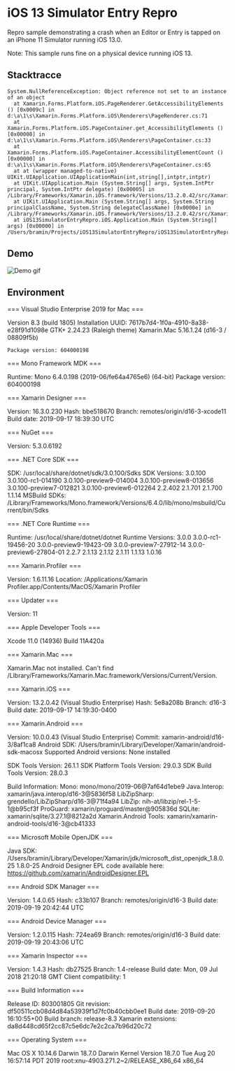 ﻿# iOS 13 Simulator Entry Repro

Repro sample demonstrating a crash when an Editor or Entry is tapped on an iPhone 11 Simulator running iOS 13.0.

Note: This sample runs fine on a physical device running iOS 13.

## Stacktracce

```
System.NullReferenceException: Object reference not set to an instance of an object
  at Xamarin.Forms.Platform.iOS.PageRenderer.GetAccessibilityElements () [0x0009c] in d:\a\1\s\Xamarin.Forms.Platform.iOS\Renderers\PageRenderer.cs:71
  at Xamarin.Forms.Platform.iOS.PageContainer.get_AccessibilityElements () [0x00008] in d:\a\1\s\Xamarin.Forms.Platform.iOS\Renderers\PageContainer.cs:33
  at Xamarin.Forms.Platform.iOS.PageContainer.AccessibilityElementCount () [0x00000] in d:\a\1\s\Xamarin.Forms.Platform.iOS\Renderers\PageContainer.cs:65
  at at (wrapper managed-to-native) UIKit.UIApplication.UIApplicationMain(int,string[],intptr,intptr)
  at UIKit.UIApplication.Main (System.String[] args, System.IntPtr principal, System.IntPtr delegate) [0x00005] in /Library/Frameworks/Xamarin.iOS.framework/Versions/13.2.0.42/src/Xamarin.iOS/UIKit/UIApplication.cs:86
  at UIKit.UIApplication.Main (System.String[] args, System.String principalClassName, System.String delegateClassName) [0x0000e] in /Library/Frameworks/Xamarin.iOS.framework/Versions/13.2.0.42/src/Xamarin.iOS/UIKit/UIApplication.cs:65
  at iOS13SimulatorEntryRepro.iOS.Application.Main (System.String[] args) [0x00000] in /Users/bramin/Projects/iOS13SimulatorEntryRepro/iOS13SimulatorEntryRepro.iOS/Main.cs:7
```

## Demo

![Demo gif](https://user-images.githubusercontent.com/13558917/65802858-bbaf8480-e131-11e9-829b-2405cba92a2b.gif)

## Environment

=== Visual Studio Enterprise 2019 for Mac ===

Version 8.3 (build 1805)
Installation UUID: 7617b7d4-1f0a-4910-8a38-e28f91d1098e
	GTK+ 2.24.23 (Raleigh theme)
	Xamarin.Mac 5.16.1.24 (d16-3 / 08809f5b)

	Package version: 604000198

=== Mono Framework MDK ===

Runtime:
	Mono 6.4.0.198 (2019-06/fe64a4765e6) (64-bit)
	Package version: 604000198

=== Xamarin Designer ===

Version: 16.3.0.230
Hash: bbe518670
Branch: remotes/origin/d16-3-xcode11
Build date: 2019-09-17 18:39:30 UTC

=== NuGet ===

Version: 5.3.0.6192

=== .NET Core SDK ===

SDK: /usr/local/share/dotnet/sdk/3.0.100/Sdks
SDK Versions:
	3.0.100
	3.0.100-rc1-014190
	3.0.100-preview9-014004
	3.0.100-preview8-013656
	3.0.100-preview7-012821
	3.0.100-preview6-012264
	2.2.402
	2.1.701
	2.1.700
	1.1.14
MSBuild SDKs: /Library/Frameworks/Mono.framework/Versions/6.4.0/lib/mono/msbuild/Current/bin/Sdks

=== .NET Core Runtime ===

Runtime: /usr/local/share/dotnet/dotnet
Runtime Versions:
	3.0.0
	3.0.0-rc1-19456-20
	3.0.0-preview9-19423-09
	3.0.0-preview7-27912-14
	3.0.0-preview6-27804-01
	2.2.7
	2.1.13
	2.1.12
	2.1.11
	1.1.13
	1.0.16

=== Xamarin.Profiler ===

Version: 1.6.11.16
Location: /Applications/Xamarin Profiler.app/Contents/MacOS/Xamarin Profiler

=== Updater ===

Version: 11

=== Apple Developer Tools ===

Xcode 11.0 (14936)
Build 11A420a

=== Xamarin.Mac ===

Xamarin.Mac not installed. Can't find /Library/Frameworks/Xamarin.Mac.framework/Versions/Current/Version.

=== Xamarin.iOS ===

Version: 13.2.0.42 (Visual Studio Enterprise)
Hash: 5e8a208b
Branch: d16-3
Build date: 2019-09-17 14:19:30-0400

=== Xamarin.Android ===

Version: 10.0.0.43 (Visual Studio Enterprise)
Commit: xamarin-android/d16-3/8af1ca8
Android SDK: /Users/bramin/Library/Developer/Xamarin/android-sdk-macosx
	Supported Android versions:
		None installed

SDK Tools Version: 26.1.1
SDK Platform Tools Version: 29.0.3
SDK Build Tools Version: 28.0.3

Build Information: 
Mono: mono/mono/2019-06@7af64d1ebe9
Java.Interop: xamarin/java.interop/d16-3@5836f58
LibZipSharp: grendello/LibZipSharp/d16-3@71f4a94
LibZip: nih-at/libzip/rel-1-5-1@b95cf3f
ProGuard: xamarin/proguard/master@905836d
SQLite: xamarin/sqlite/3.27.1@8212a2d
Xamarin.Android Tools: xamarin/xamarin-android-tools/d16-3@cb41333

=== Microsoft Mobile OpenJDK ===

Java SDK: /Users/bramin/Library/Developer/Xamarin/jdk/microsoft_dist_openjdk_1.8.0.25
1.8.0-25
Android Designer EPL code available here:
https://github.com/xamarin/AndroidDesigner.EPL

=== Android SDK Manager ===

Version: 1.4.0.65
Hash: c33b107
Branch: remotes/origin/d16-3
Build date: 2019-09-19 20:42:44 UTC

=== Android Device Manager ===

Version: 1.2.0.115
Hash: 724ea69
Branch: remotes/origin/d16-3
Build date: 2019-09-19 20:43:06 UTC

=== Xamarin Inspector ===

Version: 1.4.3
Hash: db27525
Branch: 1.4-release
Build date: Mon, 09 Jul 2018 21:20:18 GMT
Client compatibility: 1

=== Build Information ===

Release ID: 803001805
Git revision: df50511ccb08d4d84a53939f1d7fc0b40cbb0ee1
Build date: 2019-09-20 16:10:55+00
Build branch: release-8.3
Xamarin extensions: da8d448cd65f2cc87c5e6dc7e2c2ca7b96d20c72

=== Operating System ===

Mac OS X 10.14.6
Darwin 18.7.0 Darwin Kernel Version 18.7.0
    Tue Aug 20 16:57:14 PDT 2019
    root:xnu-4903.271.2~2/RELEASE_X86_64 x86_64

